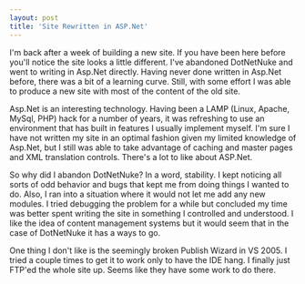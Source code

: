 ```yaml
---
layout: post  
title: 'Site Rewritten in ASP.Net'
---
```

I'm back after a week of building a new site. If you have been here before you'll notice the site looks a little different. I've abandoned DotNetNuke and went to writing in Asp.Net directly. Having never done written in Asp.Net before, there was a bit of a learning curve. Still, with some effort I was able to produce a new site with most of the content of the old site.

Asp.Net is an interesting technology. Having been a LAMP (Linux, Apache, MySql, PHP) hack for a number of years, it was refreshing to use an environment that has built in features I usually implement myself. I'm sure I have not written my site in an optimal fashion given my limited knowledge of Asp.Net, but I still was able to take advantage of caching and master pages and XML translation controls. There's a lot to like about ASP.Net.

So why did I abandon DotNetNuke? In a word, stability. I kept noticing all sorts of odd behavior and bugs that kept me from doing things I wanted to do. Also, I ran into a situation where it would not let me add any new modules. I tried debugging the problem for a while but concluded my time was better spent writing the site in something I controlled and understood. I like the idea of content management systems but it would seem that in the case of DotNetNuke it has a ways to go.

One thing I don't like is the seemingly broken Publish Wizard in VS 2005. I tried a couple times to get it to work only to have the IDE hang. I finally just FTP'ed the whole site up. Seems like they have some work to do there.  

